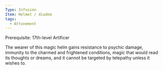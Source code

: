 ```yaml
---
Type: Infusion
Item: Helmet / diadem
tags:
  - Attunement
---
```

Prerequisite: 17th-level Artificer

The wearer of this magic helm gains resistance to psychic damage, immunity to the charmed and frightened conditions, magic that would read its thoughts or dreams, and it cannot be targeted by telepathy unless it wishes to.